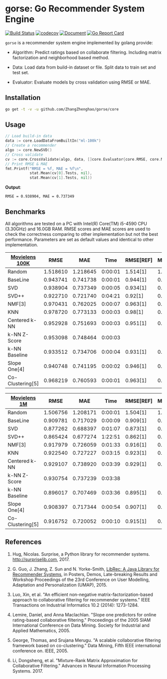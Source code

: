 # gorse: Go Recommender System Engine

[![Build Status](https://travis-ci.org/ZhangZhenghao/gorse.svg?branch=master)](https://travis-ci.org/ZhangZhenghao/gorse)
[![codecov](https://codecov.io/gh/ZhangZhenghao/gorse/branch/master/graph/badge.svg)](https://codecov.io/gh/ZhangZhenghao/gorse)
[![Document](https://godoc.org/github.com/ZhangZhenghao/gorse?status.svg)](https://godoc.org/github.com/ZhangZhenghao/gorse)
[![Go Report Card](https://goreportcard.com/badge/github.com/ZhangZhenghao/gorse)](https://goreportcard.com/report/github.com/ZhangZhenghao/gorse)

`gorse` is a recommender system engine implemented by golang provide:

- Algorithm: Predict ratings based on collaborate filtering. Including matrix factorization and neighborhood based method.

- Data: Load data from build-in dataset or file. Split data to train set and test set.

- Evaluator: Evaluate models by cross validation using RMSE or MAE.

## Installation

```bash
go get -t -v -u github.com/ZhangZhenghao/gorse/core
```

## Usage

```go
// Load build-in data
data := core.LoadDataFromBuiltIn("ml-100k")
// Create a recommender
algo := core.NewSVD()
// Cross validate
cv := core.CrossValidate(algo, data, []core.Evaluator{core.RMSE, core.MAE},5, 0, nil)
// Print RMSE & MAE
fmt.Printf("RMSE = %f, MAE = %f\n", 
           stat.Mean(cv[0].Tests, nil), 
           stat.Mean(cv[1].Tests, nil))
```

**Output**:

```
RMSE = 0.938904, MAE = 0.737349
```

## Benchmarks

All algorithms are tested on a PC with Intel(R) Core(TM) i5-4590 CPU (3.30GHz) and 16.0GB RAM. RMSE scores and MAE scores are used to check the correctness comparing to other implementation but not the best performance. Parameters are set as default values and identical to other implementation.

|   [Movielens 100K](http://grouplens.org/datasets/movielens/100k)   |   RMSE   |   MAE    |    Time  | RMSE[REF] |  MAE[REF]  |
| - | - | - | - | - | - |
| Random        | 1.518610 | 1.218645 | 0:00:01   | 1.514[1] | 1.215[1] |
| BaseLine      | 0.943741 | 0.741738 | 0:00:01  | 0.944[1] | 0.748[1] |
| SVD           | 0.938904 | 0.737349 | 0:00:05  | 0.934[1] | 0.737[1] |
| SVD++ | 0.922710 | 0.721740 | 0:04:21 | 0.92[1] | 0.722[1] |
| NMF[3]           | 0.970431 | 0.762025 | 0:00:07  | 0.963[1] | 0.758[1] |
| KNN           | 0.978720 | 0.773133 | 0:00:03 | 0.98[1] | 0.774[1] |
| Centered k-NN | 0.952928 | 0.751693 | 0:00:03 | 0.951[1] | 0.749[1] |
| k-NN Z-Score  | 0.953098 | 0.748464 | 0:00:03 |   |   |
| k-NN Baseline | 0.933512 | 0.734706 | 0:00:04 | 0.931[1] | 0.733[1] |
| Slope One[4] | 0.940748 | 0.741195 | 0:00:02 | 0.946[1] | 0.743[1] |
| Co-Clustering[5] | 0.968219 | 0.760593 | 0:00:01 | 0.963[1] | 0.753[1] |

|   [Movielens 1M](http://grouplens.org/datasets/movielens/1m)   |   RMSE   |   MAE    |    Time  | RMSE[REF] |  MAE[REF]  |
| - | - | - | - | - | - |
| Random   | 1.506756 | 1.208171 | 0:00:01   | 1.504[1]|	1.206[1]|
| BaseLine | 0.909781 | 0.717029 | 0:00:09   | 0.909[1]|	0.719[1]|
| SVD      | 0.877262 | 0.688397 | 0:01:07 | 0.873[1]|	0.686[1]|
| SVD++ | 0.865424 | 0.677274 | 1:22:51 |0.862[1]|	0.673[1]|
| NMF[3]  | 0.917979 | 0.726059 | 0:01:33 | 0.916[1] |	0.724[1] |
| KNN  | 0.922540 | 0.727227 | 0:03:15 | 0.923[1]|	0.727[1]|
| Centered k-NN | 0.929107 | 0.738920 | 0:03:39 | 0.929[1]|	0.738[1]|
| k-NN Z-Score | 0.930754 | 0.737239 | 0:03:38 | | |
| k-NN Baseline | 0.896017 | 0.707469 | 0:03:36 | 0.895[1]|	0.706[1]|
| Slope One[4] | 0.908397 | 0.717344 | 0:00:54 | 0.907[1]|	0.715[1]|
| Co-Clustering[5] | 0.916752 | 0.720052 | 0:00:10 |0.915[1]|0.717[1]|

## References

1. Hug, Nicolas. Surprise, a Python library for recommender systems. http://surpriselib.com, 2017.

2. G. Guo, J. Zhang, Z. Sun and N. Yorke-Smith, [LibRec: A Java Library for Recommender Systems](http://ceur-ws.org/Vol-1388/demo_paper1.pdf), in Posters, Demos, Late-breaking Results and Workshop Proceedings of the 23rd Conference on User Modelling, Adaptation and Personalization (UMAP), 2015.

3. Luo, Xin, et al. "An efficient non-negative matrix-factorization-based approach to collaborative filtering for recommender systems." IEEE Transactions on Industrial Informatics 10.2 (2014): 1273-1284.

4. Lemire, Daniel, and Anna Maclachlan. "Slope one predictors for online rating-based collaborative filtering." Proceedings of the 2005 SIAM International Conference on Data Mining. Society for Industrial and Applied Mathematics, 2005.

5. George, Thomas, and Srujana Merugu. "A scalable collaborative filtering framework based on co-clustering." Data Mining, Fifth IEEE international conference on. IEEE, 2005.

6. Li, Dongsheng, et al. "Mixture-Rank Matrix Approximation for Collaborative Filtering." Advances in Neural Information Processing Systems. 2017.
